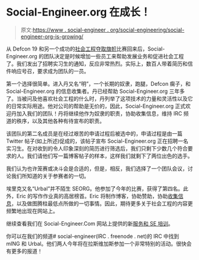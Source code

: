 # Social-Engineer.org 在成长！

> 原文:[https://www . social-engineer . org/social-engineering/social-engineer-org-is-growing/](https://www.social-engineer.org/social-engineering/social-engineer-org-is-growing/)

从 Defcon 19 和另一个成功的[社会工程夺取旗帜](https://www.social-engineer.org/defcon-social-engineering-contest/ "Defcon 19 CTF")比赛回来后，Social-Engineer.org 的团队决定是时候增加一些员工来帮助发展业务和促进社会工程了。我们发出了招聘实习生的通知，反应非常热烈。实际上，数百人带着简历和信件响应号召，要求成为团队的一员。

第一个选择很简单。进入丹又名“明”，一个长期的奴隶，跑腿，Defcon 瘸子，和 Social-Engineer.org 的信息收集者。丹已经帮助 Social-Engineer.org 三年多了。当被问及他喜欢社会工程的什么时，丹列举了这项技术的力量和灵活性以及它的日常实际用途。他对公司的帮助是无价的，因此，Social-Engineer.org 正式欢迎丹加入我们的团队！丹将继续他作为奴隶的职责，协助收集信息，维持 IRC 频道的秩序，以及其他各种有待宣布的职责。

该团队的第二名成员是在经过艰苦的申请过程后被选中的，申请过程是由一篇 Twitter 帖子(如上所述)促成的，该帖子宣布 Social-Engineer.org 正在招聘一名实习生。在对收到的令人印象深刻的简历进行筛选后，我们只剩下少数几个符合要求的人。我们请他们写一篇博客帖子的样本，这样我们就剩下了两位出色的选手。

我们认为也许笼赛或决斗会是合适的，但是，相反，我们选择了一个团队会议，讨论我们所知道的关于参赛者的一切。

埃里克又名“Urbal”并不陌生 SEORG。他参加了今年的比赛，获得了第四名。此外，Eric 的写作作业真的高居榜首。Eric 将制作博客，协助赞助，协助[收集信息](https://www.social-engineer.org/framework/information-gathering/)，以及做图腾柱最低点所做的一切事情。因此，期待更多关于社会工程的内容更频繁地出现在网站上。

继续查看我们在 Social-Engineer.Com 网站上提供的新[服务和 SE 培训](https://www.social-engineer.com "Social Engineer Training and Services")。

你可以在我们的频道# social-engineer(IRC . freenode . net)的 IRC 中找到 mING 和 Urbal。他们两人今年将在拉斯维加斯参加一个非常特别的活动。很快会有更多的报道！
